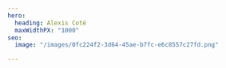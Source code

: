 ```yaml
---
hero:
  heading: Alexis Coté
  maxWidthPX: "1000"
seo:
  image: "/images/0fc224f2-3d64-45ae-b7fc-e6c8557c27fd.png"

---
```

